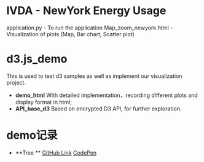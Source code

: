 # IVDA - NewYork Energy Usage
application.py - To run the application
Map_zoom_newyork.html - Visualization of plots (Map, Bar chart, Scatter plot)

# d3.js_demo
This is used to test d3 samples as  well as implement our visualization project.

* **demo_html** With detailed implementation，recording different plots and display format in html; 
* **API_base_d3** Based on encrypted D3 API, for further exploration. 

# demo记录
* **Tree ** [GitHub Link](http://localhost:63342/NewYorkEnergyUsage/demo_html/Tree.html) [CodePen](https://codepen.io/joeoeoe/pen/PooXPEL?editors=0010)